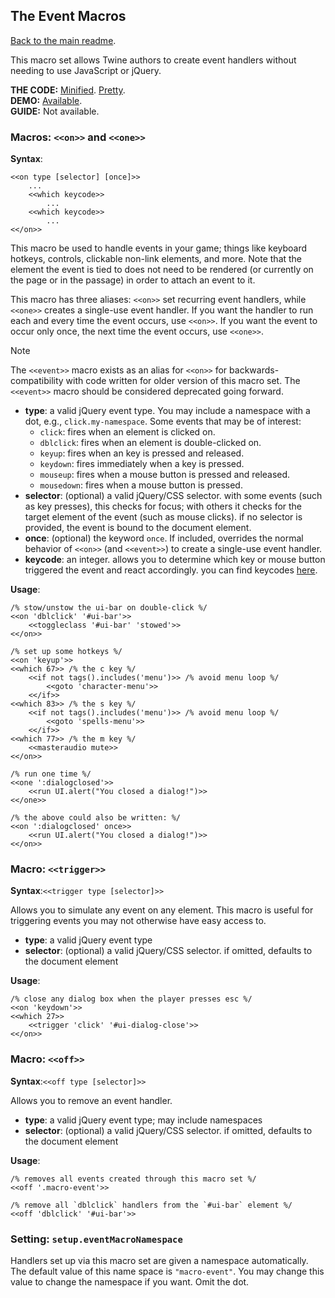 ## The Event Macros

[Back to the main readme](./README.md).

This macro set allows Twine authors to create event handlers without needing to use JavaScript or jQuery.

**THE CODE:** [Minified](https://github.com/ChapelR/custom-macros-for-sugarcube-2/blob/master/scripts/minified/events.min.js). [Pretty](https://github.com/ChapelR/custom-macros-for-sugarcube-2/blob/master/scripts/events.js).  
**DEMO:** [Available](http://macros.twinelab.net/demo?macro=event).  
**GUIDE:** Not available.

### Macros: `<<on>>` and `<<one>>`

**Syntax**:
```
<<on type [selector] [once]>>
    ...
	<<which keycode>>
	    ...
	<<which keycode>>
	    ...
<</on>>
```

This macro be used to handle events in your game; things like keyboard hotkeys, controls, clickable non-link elements, and more. Note that the element the event is tied to does not need to be rendered (or currently on the page or in the passage) in order to attach an event to it.

This macro has three aliases: `<<on>>` set recurring event handlers, while `<<one>>` creates a single-use event handler. If you want the handler to run each and every time the event occurs, use `<<on>>`. If you want the event to occur only once, the next time the event occurs, use `<<one>>`.

> [!NOTE]
> The `<<event>>` macro exists as an alias for `<<on>>` for backwards-compatibility with code written for older version of this macro set. The `<<event>>` macro should be considered deprecated going forward.

* **type**: a valid jQuery event type. You may include a namespace with a dot, e.g., `click.my-namespace`.  Some events that may be of interest:
  * `click`: fires when an element is clicked on.
  * `dblclick`: fires when an element is double-clicked on.
  * `keyup`: fires when an key is pressed and released.
  * `keydown`: fires immediately when a key is pressed.
  * `mouseup`: fires when a mouse button is pressed and released.
  * `mousedown`: fires when a mouse button is pressed.
* **selector**: (optional) a valid jQuery/CSS selector.  with some events (such as key presses), this checks for focus; with others it checks for the target element of the event (such as mouse clicks).  if no selector is provided, the event is bound to the document element.
* **once**: (optional) the keyword `once`. If included, overrides the normal behavior of `<<on>>` (and `<<event>>`) to create a single-use event handler.
* **keycode**: an integer.  allows you to determine which key or mouse button triggered the event and react accordingly.  you can find keycodes [here](http://keycode.info/).

**Usage**:
```
/% stow/unstow the ui-bar on double-click %/
<<on 'dblclick' '#ui-bar'>>
    <<toggleclass '#ui-bar' 'stowed'>>
<</on>>

/% set up some hotkeys %/
<<on 'keyup'>>
<<which 67>> /% the c key %/
	<<if not tags().includes('menu')>> /% avoid menu loop %/
		<<goto 'character-menu'>>
	<</if>>
<<which 83>> /% the s key %/
	<<if not tags().includes('menu')>> /% avoid menu loop %/
		<<goto 'spells-menu'>>
	<</if>> 
<<which 77>> /% the m key %/
	<<masteraudio mute>>
<</on>>

/% run one time %/
<<one ':dialogclosed'>>
	<<run UI.alert("You closed a dialog!")>>
<</one>>

/% the above could also be written: %/
<<on ':dialogclosed' once>>
	<<run UI.alert("You closed a dialog!")>>
<</on>>
```

### Macro: `<<trigger>>`

**Syntax**:`<<trigger type [selector]>>`

Allows you to simulate any event on any element.  This macro is useful for triggering events you may not otherwise have easy access to.

* **type**: a valid jQuery event type
* **selector**: (optional) a valid jQuery/CSS selector.  if omitted, defaults to the document element

**Usage**:
```
/% close any dialog box when the player presses esc %/
<<on 'keydown'>>
<<which 27>>
	<<trigger 'click' '#ui-dialog-close'>>
<</on>>
```

### Macro: `<<off>>`

**Syntax**:`<<off type [selector]>>`

Allows you to remove an event handler.

* **type**: a valid jQuery event type; may include namespaces
* **selector**: (optional) a valid jQuery/CSS selector.  if omitted, defaults to the document element

**Usage**:

```
/% removes all events created through this macro set %/
<<off '.macro-event'>>

/% remove all `dblclick` handlers from the `#ui-bar` element %/
<<off 'dblclick' '#ui-bar'>>
```

### Setting: `setup.eventMacroNamespace`

Handlers set up via this macro set are given a namespace automatically. The default value of this name space is `"macro-event"`. You may change this value to change the namespace if you want. Omit the dot.